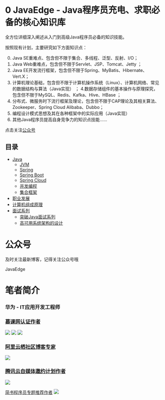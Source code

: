 # 0 JavaEdge - Java程序员充电、求职必备的核心知识库

全方位详细深入阐述从入门到高级Java程序员必备的知识技能。

按照现有计划，主要研究如下方面知识点： 


0. Java SE重难点、包含但不限于集合、多线程、泛型、反射、I/O； 
1. Java Web重难点，包含但不限于Servlet、JSP、Tomcat、Jetty ；
2. Java EE开发流行框架，包含但不限于Spring、MyBatis、Hibernate、Vert.X；
3. 计算机理论基础，包含但不限于计算机操作系统（Linux）、计算机网络、常见的数据结构与算法（Java实现） ；
4.数据存储组件的基本操作与原理探究，包含但不限于MySQL、Redis、Kafka、Hive、HBase ；
5. 分布式、微服务时下流行框架及理论，包含但不限于CAP理论及其相关算法、Zookeeper、Spring Cloud Alibaba、Dubbo；
6. 编程设计模式思想及其在各种框架中的实际应用（Java实现） 
7. 其他Java程序员提高自身竞争力的知识点技能......


点击关注[公众号](#公众号)

## 目录

- [Java](https://github.com/Wasabi1234/JavaEdge-Tutorial/tree/master/Java)
    - [JVM](https://github.com/Wasabi1234/JavaEdge-Tutorial/tree/master/Java/JVM)
    - [Spring](https://github.com/Wasabi1234/JavaEdge-Tutorial/tree/master/Java/Spring)
    - [Spring Boot](https://github.com/Wasabi1234/JavaEdge-Tutorial/tree/master/Java/SpringBoot)
    - [Spring Cloud](https://github.com/Wasabi1234/JavaEdge-Tutorial/tree/master/Java/SpringCloud)
    - [并发编程](https://github.com/Wasabi1234/JavaEdge-Tutorial/tree/master/Java/并发编程)
    - [集合框架](https://github.com/Wasabi1234/JavaEdge-Tutorial/tree/master/Java/集合框架)
- [职业发展](https://github.com/Wasabi1234/JavaEdge-Tutorial/tree/master/职业发展)
- [计算机组成原理](https://github.com/Wasabi1234/JavaEdge-Tutorial/tree/master/%E8%AE%A1%E7%AE%97%E6%9C%BA%E7%BB%84%E6%88%90%E5%8E%9F%E7%90%86)
- [面试系列](https://github.com/Wasabi1234/JavaEdge-Tutorial/tree/master/面试系列)
    - [突破Java面试系列](https://github.com/Wasabi1234/JavaEdge-Tutorial/tree/master/面试系列/突破Java面试系列)
    - [高可用系统架构的设计](https://github.com/Wasabi1234/JavaEdge-Tutorial/tree/master/面试系列/高可用系统架构的设计)

# 公众号

及时关注最新博客，记得关注公众号哦

JavaEdge

# 笔者简介
### 华为 - IT应用开发工程师
### [慕课网认证作者](https://www.imooc.com/u/2396649/articles)
![](https://img-blog.csdnimg.cn/20190712131328738.png?x-oss-process=image/watermark,type_ZmFuZ3poZW5naGVpdGk,shadow_10,text_aHR0cHM6Ly9ibG9nLmNzZG4ubmV0L3FxXzMzNTg5NTEw,size_16,color_FFFFFF,t_70)
![](https://img-blog.csdnimg.cn/20190712130807280.png?x-oss-process=image/watermark,type_ZmFuZ3poZW5naGVpdGk,shadow_10,text_aHR0cHM6Ly9ibG9nLmNzZG4ubmV0L3FxXzMzNTg5NTEw,size_1,color_FFFFFF,t_70)
![](https://img-blog.csdnimg.cn/20190712131221721.png?x-oss-process=image/watermark,type_ZmFuZ3poZW5naGVpdGk,shadow_10,text_aHR0cHM6Ly9ibG9nLmNzZG4ubmV0L3FxXzMzNTg5NTEw,size_1,color_FFFFFF,t_70)

### [阿里云栖社区博客专家](https://yq.aliyun.com/users/article?spm=a2c4e.8091938.headeruserinfo.3.65993d6eqaQ0O6)
![](https://img-blog.csdnimg.cn/20190712131824494.png?x-oss-process=image/watermark,type_ZmFuZ3poZW5naGVpdGk,shadow_10,text_aHR0cHM6Ly9ibG9nLmNzZG4ubmV0L3FxXzMzNTg5NTEw,size_1,color_FFFFFF,t_70)

### [腾讯云自媒体邀约计划作者](https://cloud.tencent.com/developer/user/1752328)
![](https://img-blog.csdnimg.cn/20190712140323352.png?x-oss-process=image/watermark,type_ZmFuZ3poZW5naGVpdGk,shadow_10,text_aHR0cHM6Ly9ibG9nLmNzZG4ubmV0L3FxXzMzNTg5NTEw,size_1,color_FFFFFF,t_70)

[简书程序员专题推荐作者](https://www.jianshu.com/u/32c7d1f520c2)
![](https://img-blog.csdnimg.cn/2019071214051427.png?x-oss-process=image/watermark,type_ZmFuZ3poZW5naGVpdGk,shadow_10,text_aHR0cHM6Ly9ibG9nLmNzZG4ubmV0L3FxXzMzNTg5NTEw,size_16,color_FFFFFF,t_70)
